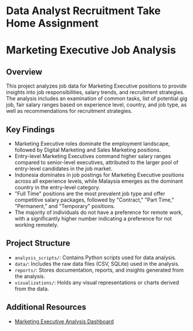 # Data Analyst Recruitment Take Home Assignment
# Marketing Executive Job  Analysis

## Overview

This project analyzes job  data for Marketing Executive positions to provide insights into job responsibilities, salary trends, and recruitment strategies. The analysis includes an examination of common tasks, list of potential gig job, fair salary ranges based on experience level, country, and job type, as well as recommendations for recruitment strategies.

## Key Findings

- Marketing Executive roles dominate the employment landscape, followed by Digital Marketing and Sales Marketing positions.
- Entry-level Marketing Executives command higher salary ranges compared to senior-level executives, attributed to the larger pool of entry-level candidates in the job market.
- Indonesia dominates in job postings for Marketing Executive positions across all experience levels, while Malaysia emerges as the dominant country in the entry-level category.
- "Full Time" positions are the most prevalent job type and offer competitive salary packages, followed by "Contract," "Part Time," "Permanent," and "Temporary" positions.
- The majority of individuals do not have a preference for remote work, with a significantly higher number indicating a preference for not working remotely.

## Project Structure

- `analysis_scripts/`: Contains Python scripts used for data analysis.
- `data/`: Includes the raw data files (CSV, SQLite) used in the analysis.
- `reports/`: Stores documentation, reports, and insights generated from the analysis.
- `visualizations/`: Holds any visual representations or charts derived from the data.

## Additional Resources

- [Marketing Executive Analysis Dashboard](https://public.tableau.com/views/TestDataAnalystQWork/Dashboard1?:language=en-US&:sid=&:display_count=n&:origin=viz_share_link)
